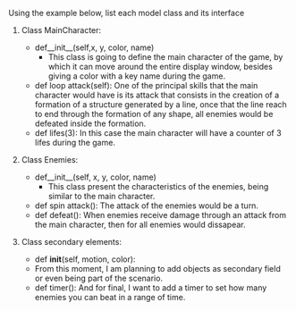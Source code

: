 
Using the example below, list each model class and its interface

1. Class MainCharacter:  
    * def__init__(self,x, y, color, name)
        * This class is going to define the main character of the game, by which it can move around the entire display window, besides giving a color with a key name during the game. 
    * def loop attack(self): One of the principal skills that the main character would have is its attack that consists in the creation of a formation of a structure generated by a line, once that the line reach to end through the formation of any shape, all enemies would be defeated inside the formation.  
    * def lifes(3):   In this case the main character will have a counter of 3 lifes during the game. 





2. Class Enemies:
    * def__init__(self, x, y, color, name)
       * This class present the characteristics of the enemies, being similar to the main character.
    * def spin attack(): The attack of the enemies would be a turn.
    * def defeat(): When enemies receive damage through an attack from the main character, then for all enemies would dissapear.
    



3. Class secondary elements:
   * def __init__(self, motion, color):
   *  From this moment, I am planning to add objects as secondary field or even being part of the scenario.
   *  def timer(): And for final, I want to add a timer to set how many enemies you can beat in a range of time.





   